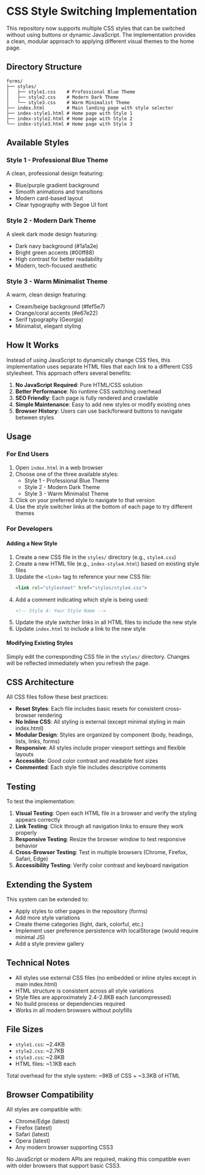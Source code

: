 # CSS Style Switching Implementation

This repository now supports multiple CSS styles that can be switched without using buttons or dynamic JavaScript. The implementation provides a clean, modular approach to applying different visual themes to the home page.

## Directory Structure

```
forms/
├── styles/
│   ├── style1.css    # Professional Blue Theme
│   ├── style2.css    # Modern Dark Theme
│   └── style3.css    # Warm Minimalist Theme
├── index.html        # Main landing page with style selector
├── index-style1.html # Home page with Style 1
├── index-style2.html # Home page with Style 2
└── index-style3.html # Home page with Style 3
```

## Available Styles

### Style 1 - Professional Blue Theme
A clean, professional design featuring:
- Blue/purple gradient background
- Smooth animations and transitions
- Modern card-based layout
- Clear typography with Segoe UI font

### Style 2 - Modern Dark Theme
A sleek dark mode design featuring:
- Dark navy background (#1a1a2e)
- Bright green accents (#00ff88)
- High contrast for better readability
- Modern, tech-focused aesthetic

### Style 3 - Warm Minimalist Theme
A warm, clean design featuring:
- Cream/beige background (#fef5e7)
- Orange/coral accents (#e67e22)
- Serif typography (Georgia)
- Minimalist, elegant styling

## How It Works

Instead of using JavaScript to dynamically change CSS files, this implementation uses separate HTML files that each link to a different CSS stylesheet. This approach offers several benefits:

1. **No JavaScript Required**: Pure HTML/CSS solution
2. **Better Performance**: No runtime CSS switching overhead
3. **SEO Friendly**: Each page is fully rendered and crawlable
4. **Simple Maintenance**: Easy to add new styles or modify existing ones
5. **Browser History**: Users can use back/forward buttons to navigate between styles

## Usage

### For End Users

1. Open `index.html` in a web browser
2. Choose one of the three available styles:
   - Style 1 - Professional Blue Theme
   - Style 2 - Modern Dark Theme
   - Style 3 - Warm Minimalist Theme
3. Click on your preferred style to navigate to that version
4. Use the style switcher links at the bottom of each page to try different themes

### For Developers

#### Adding a New Style

1. Create a new CSS file in the `styles/` directory (e.g., `style4.css`)
2. Create a new HTML file (e.g., `index-style4.html`) based on existing style files
3. Update the `<link>` tag to reference your new CSS file:
   ```html
   <link rel="stylesheet" href="styles/style4.css">
   ```
4. Add a comment indicating which style is being used:
   ```html
   <!-- Style 4: Your Style Name -->
   ```
5. Update the style switcher links in all HTML files to include the new style
6. Update `index.html` to include a link to the new style

#### Modifying Existing Styles

Simply edit the corresponding CSS file in the `styles/` directory. Changes will be reflected immediately when you refresh the page.

## CSS Architecture

All CSS files follow these best practices:

- **Reset Styles**: Each file includes basic resets for consistent cross-browser rendering
- **No Inline CSS**: All styling is external (except minimal styling in main index.html)
- **Modular Design**: Styles are organized by component (body, headings, lists, links, forms)
- **Responsive**: All styles include proper viewport settings and flexible layouts
- **Accessible**: Good color contrast and readable font sizes
- **Commented**: Each style file includes descriptive comments

## Testing

To test the implementation:

1. **Visual Testing**: Open each HTML file in a browser and verify the styling appears correctly
2. **Link Testing**: Click through all navigation links to ensure they work properly
3. **Responsive Testing**: Resize the browser window to test responsive behavior
4. **Cross-Browser Testing**: Test in multiple browsers (Chrome, Firefox, Safari, Edge)
5. **Accessibility Testing**: Verify color contrast and keyboard navigation

## Extending the System

This system can be extended to:

- Apply styles to other pages in the repository (forms)
- Add more style variations
- Create theme categories (light, dark, colorful, etc.)
- Implement user preference persistence with localStorage (would require minimal JS)
- Add a style preview gallery

## Technical Notes

- All styles use external CSS files (no embedded or inline styles except in main index.html)
- HTML structure is consistent across all style variations
- Style files are approximately 2.4-2.8KB each (uncompressed)
- No build process or dependencies required
- Works in all modern browsers without polyfills

## File Sizes

- `style1.css`: ~2.4KB
- `style2.css`: ~2.7KB  
- `style3.css`: ~2.8KB
- HTML files: ~1.1KB each

Total overhead for the style system: ~9KB of CSS + ~3.3KB of HTML

## Browser Compatibility

All styles are compatible with:
- Chrome/Edge (latest)
- Firefox (latest)
- Safari (latest)
- Opera (latest)
- Any modern browser supporting CSS3

No JavaScript or modern APIs are required, making this compatible even with older browsers that support basic CSS3.
